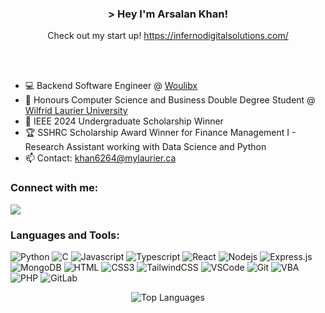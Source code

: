 <!DOCTYPE html>
<html lang="en">
<head>
  <meta charset="UTF-8">
  <meta name="viewport" content="width=device-width, initial-scale=1.0">
</head>
<body>

  <!-- Header Section -->   
  <h3 align="center"> > Hey I'm Arsalan Khan!</h3>
  <p align="center"> Check out my start up! <a href="https://infernodigitalsolutions.com/">https://infernodigitalsolutions.com/</a></p>
  <br><br>
  
  <ul>
    <li>💻 Backend Software Engineer @ <a href="https://woulibx.com/">Woulibx</a></li>
    <li>🏫 Honours Computer Science and Business Double Degree Student @ <a href="https://www.wlu.ca/">Wilfrid Laurier University</a></li>
    <li>🏫 IEEE 2024 Undergraduate Scholarship Winner</a></li>
    <li>🏆 SSHRC Scholarship Award Winner for Finance Management I - Research Assistant working with Data Science and Python</li>
    <li>📫 Contact: <a href="mailto:khan6264@mylaurier.ca">khan6264@mylaurier.ca</a></li>
  </ul>
  
  <h3 align="left">Connect with me:</h3>

  <a href="https://www.linkedin.com/in/arsalan-khan-848020172/">
    <img src="https://img.shields.io/badge/linkedin-%230077B5.svg?style=for-the-badge&logo=linkedin&logoColor=white"/>
  </a>

 <!-- Languages and Tools Section -->   
  <h3 align="left">Languages and Tools:</h3>
  
  ![Python](https://img.shields.io/badge/python-3670A0?style=for-the-badge&logo=python&logoColor=ffdd54)
  ![C](https://img.shields.io/badge/c-%2300599C.svg?style=for-the-badge&logo=c&logoColor=white)
  ![Javascript](https://img.shields.io/badge/Javascript-F0DB4F?style=for-the-badge&labelColor=black&logo=javascript&logoColor=F0DB4F)
  ![Typescript](https://img.shields.io/badge/Typescript-007acc?style=for-the-badge&labelColor=black&logo=typescript&logoColor=007acc)
  ![React](https://img.shields.io/badge/-React-61DBFB?style=for-the-badge&labelColor=black&logo=react&logoColor=61DBFB)
  ![Nodejs](https://img.shields.io/badge/Nodejs-3C873A?style=for-the-badge&labelColor=black&logo=node.js&logoColor=3C873A)
  ![Express.js](https://img.shields.io/badge/Express.js-000000?style=for-the-badge&logo=express&logoColor=white)
  ![MongoDB](https://img.shields.io/badge/MongoDB-4EA94B?style=for-the-badge&logo=mongodb&logoColor=white)
  ![HTML](https://img.shields.io/badge/HTML5-E34F26?style=for-the-badge&logo=html5&logoColor=white)
  ![CSS3](https://img.shields.io/badge/CSS3-1572B6?style=for-the-badge&logo=css3&logoColor=white)
  ![TailwindCSS](https://img.shields.io/badge/tailwindcss-%2338B2AC.svg?style=for-the-badge&logo=tailwind-css&logoColor=white)
  ![VSCode](https://img.shields.io/badge/Visual_Studio-0078d7?style=for-the-badge&logo=visual%20studio&logoColor=white)
  ![Git](https://img.shields.io/badge/Git-F05032?style=for-the-badge&logo=git&logoColor=white)
  ![VBA](https://img.shields.io/badge/VBA-217346?style=for-the-badge&logo=VBA&logoColor=white)
  ![PHP](https://img.shields.io/badge/PHP-777BB4?style=for-the-badge&logo=PHP&logoColor=white)
  ![GitLab](https://img.shields.io/badge/GitLab-FCA121?style=for-the-badge&logo=GitLab&logoColor=white)

  <!-- GitHub Stats Section -->   
  <p align="center">
    <img src="https://github-readme-stats.vercel.app/api/top-langs/?username=arsalankhan21&layout=compact&theme=radical" alt="Top Languages" />
  </p>
  

</body>
</html>
